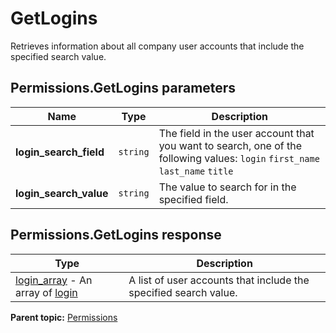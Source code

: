 # GetLogins

Retrieves information about all company user accounts that include the specified search value.

## Permissions.GetLogins parameters

|Name|Type|Description|
|----|----|-----------|
|**login_search_field** |`string` | The field in the user account that you want to search, one of the following values: `login` `first_name` `last_name` `title` |
|**login_search_value** |`string` |The value to search for in the specified field.|

## Permissions.GetLogins response

|Type|Description|
|----|-----------|
|[login_array](../../data_types/r_login_array.md#) - An array of [login](../../data_types/r_login.md#) |A list of user accounts that include the specified search value.|

**Parent topic:** [Permissions](../../methods/permissions/r_methods_permissions.md)

